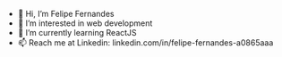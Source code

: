 - 👋 Hi, I’m Felipe Fernandes
- 👀 I’m interested in web development
- 🌱 I’m currently learning ReactJS
- 📫 Reach me at Linkedin: <a>linkedin.com/in/felipe-fernandes-a0865aaa<a/>

<!---
Felipefmv/Felipefmv is a ✨ special ✨ repository because its `README.md` (this file) appears on your GitHub profile.
You can click the Preview link to take a look at your changes.
--->
